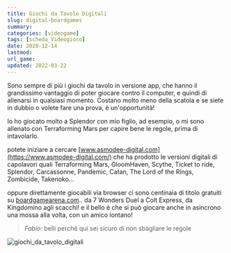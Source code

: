 ```yaml
---
title: Giochi da Tavolo Digitali
slug: digital-boardgames
summary: 
categories: [videogame]
tags: [scheda_Videogioco]
date: 2020-12-14
lastmod: 
url_game: 
updated: 2022-03-22
---
```

Sono sempre di più i giochi da tavolo in versione app, che hanno il grandissimo vantaggio di poter giocare contro il computer, e quindi di allenarsi in qualsiasi momento. Costano molto meno della scatola e se siete in dubbio o volete fare una prova, è un'opportunità!

Io ho giocato molto a Splendor con mio figlio, ad esempio, o mi sono allenato con Terraforming Mars per capire bene le regole, prima di intavolarlo.

potete iniziare a cercare [www.asmodee-digital.com](https://www.asmodee-digital.com/) che ha prodotto le versioni digitali di capolavori quali Terraforming Mars, GloomHaven, Scythe, Ticket to ride, Splendor, Carcassonne, Pandemic, Catan, The Lord of the Rings, Zombicide, Takenoko...  

oppure direttamente giocabili via browser ci sono centinaia di titolo gratuiti su [boardgamearena.com](https://boardgamearena.com/).. da 7 Wonders Duel a Colt Express, da Kingdomino agli scacchi! e il bello è che si può giocare anche in asincrono una mossa alla volta, con un amico lontano!

> *Fabio:*
> belli perché qui sei sicuro di non sbagliare le regole

![giochi_da_tavolo_digitali](../../ludosofia/_img/giochi_da_tavolo_digitali.jpg)


